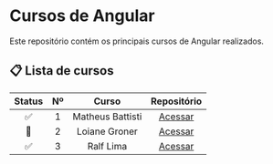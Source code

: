 # Cursos de Angular

Este repositório contém os principais cursos de Angular realizados.

## 📋 Lista de cursos
| Status | Nº    | Curso | Repositório |
| :---:  | :---: | :---: |    :---:    |
| ✅  | 1  | Matheus Battisti | [Acessar](https://github.com/MateusSKV9/angular-courses/tree/main/curso-loiane-groner) |
| 🚧  | 2  | Loiane Groner | [Acessar](https://github.com/MateusSKV9/angular-courses/tree/main/curso-matheus-battisti) |
| ✅  | 3  | Ralf Lima | [Acessar](https://github.com/MateusSKV9/angular-courses/tree/main/curso-ralf-lima) |
